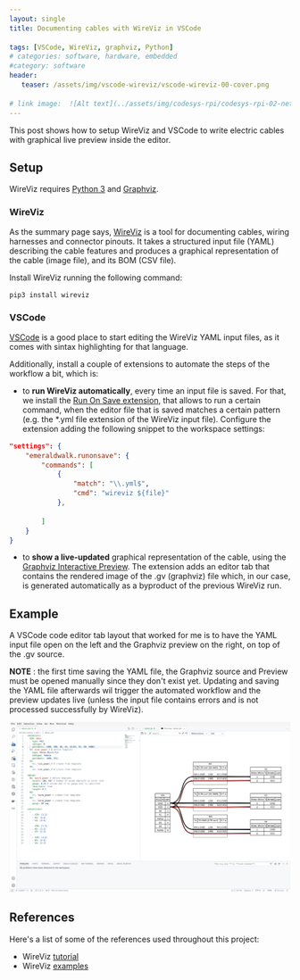 ```yaml
---
layout: single
title: Documenting cables with WireViz in VSCode

tags: [VSCode, WireViz, graphviz, Python]
# categories: software, hardware, embedded 
#category: software
header:
   teaser: /assets/img/vscode-wireviz/vscode-wireviz-00-cover.png

# link image:  ![Alt text](../assets/img/codesys-rpi/codesys-rpi-02-network.png)
---
```


This post shows how to setup WireViz and VSCode to write electric cables with graphical live preview inside the editor. 

## Setup

WireViz requires [Python 3](https://www.python.org/) and [Graphviz](https://graphviz.org/).

### WireViz

As the summary page says, [WireViz](https://github.com/wireviz/WireViz) is a tool for documenting cables, wiring harnesses and connector pinouts. It takes a structured input file (YAML) describing the cable features and produces a graphical representation of the cable (image file), and its BOM (CSV file).

Install WireViz running the following command:

```bash
pip3 install wireviz
```

### VSCode

[VSCode](https://code.visualstudio.com/) is a good place to start editing the WireViz YAML input files, as it comes with sintax highlighting for that language. 

Additionally, install a couple of extensions to automate the steps of the workflow a bit, which is:

- to **run WireViz automatically**, every time an input file is saved. For that, we install the [Run On Save extension](https://marketplace.visualstudio.com/items?itemName=emeraldwalk.RunOnSave), that allows to run a certain command, when the editor file that is saved matches a certain pattern (e.g. the *.yml file extension of the WireViz input file). Configure the extension adding the following snippet to the workspace settings:

```json
"settings": {
    "emeraldwalk.runonsave": {
        "commands": [
            {
                "match": "\\.yml$",
                "cmd": "wireviz ${file}"
            },
            
        ]
    }
}
```

- to **show a live-updated** graphical representation of the cable, using the [Graphviz Interactive Preview](https://marketplace.visualstudio.com/items?itemName=tintinweb.graphviz-interactive-preview). The extension adds an editor tab that contains the rendered image of the .gv (graphviz) file which, in our case, is generated automatically as a byproduct of the previous WireViz run.  


## Example

A VSCode code editor tab layout that worked for me is to have the YAML input file open on the left and the Graphviz preview on the right, on top of the .gv source.   

**NOTE** : the first time saving the YAML file, the Graphviz source and Preview must be opened manually since they don't exist yet. Updating and saving the YAML file afterwards wil trigger the automated workflow and the preview updates live (unless the input file contains errors and is not processed successfully by WireViz).

![Alt text](../assets/img/vscode-wireviz/vscode-wireviz-01-layout.png)

## References

Here's a list of some of the references used throughout this project:

- WireViz [tutorial](https://github.com/wireviz/WireViz/blob/master/tutorial/readme.md)
- WireViz [examples](https://github.com/wireviz/WireViz/tree/master/examples)
